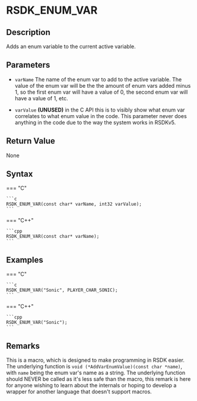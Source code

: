 # RSDK_ENUM_VAR

## Description
Adds an enum variable to the current active variable.

## Parameters

- `varName`
The name of the enum var to add to the active variable. The value of the enum var will be the the amount of enum vars added minus 1, so the first enum var will have a value of 0, the second enum var will have a value of 1, etc.

- `varValue`
**(UNUSED)** in the C API this is to visibly show what enum var correlates to what enum value in the code. This parameter never does anything in the code due to the way the system works in RSDKv5.

## Return Value
None

## Syntax
=== "C"

	```c
	RSDK_ENUM_VAR(const char* varName, int32 varValue);
	```

=== "C++"

	```cpp
	RSDK_ENUM_VAR(const char* varName);
	```

## Examples
=== "C"

	```c
	RSDK_ENUM_VAR("Sonic", PLAYER_CHAR_SONIC);
	```

=== "C++"

	```cpp
	RSDK_ENUM_VAR("Sonic");
	```

## Remarks
This is a macro, which is designed to make programming in RSDK easier. The underlying function is `void (*AddVarEnumValue)(const char *name)`, with `name` being the enum var's name as a string. The underlying function should NEVER be called as it's less safe than the macro, this remark is here for anyone wishing to learn about the internals or hoping to develop a wrapper for another language that doesn't support macros.